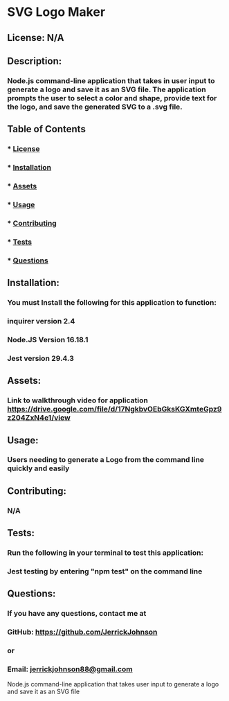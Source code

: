 # SVG Logo Maker

  ## License: N/A
  

  ## Description:
  ### Node.js command-line application that takes in user input to generate a logo and save it as an SVG file. The application prompts the user to select a color and shape, provide text for the logo, and save the generated SVG to a .svg file. 

  ## Table of Contents
  ### * [License](#license)
  ### * [Installation](#installation)
  ### * [Assets](#assets)
  ### * [Usage](#usage)
  ### * [Contributing](#contributing)
  ### * [Tests](#tests)
  ### * [Questions](#questions)

  ## Installation:
  ### You must Install the following for this application to function:
  ### inquirer version 2.4
  ### Node.JS Version 16.18.1
  ### Jest version 29.4.3

  ## Assets:

  ### Link to walkthrough video for application https://drive.google.com/file/d/17NgkbvOEbGksKGXmteGpz9z204ZxN4e1/view     

  ## Usage:
  ### Users needing to generate a Logo from the command line quickly and easily

  ## Contributing:
  ### N/A

  ## Tests:
  ### Run the following in your terminal to test this application:
  ### Jest testing by entering "npm test" on the command line

  ## Questions:
  ### If you have any questions, contact me at
  ### GitHub: https://github.com/JerrickJohnson
  ### or
  ### Email: jerrickjohnson88@gmail.com
Node.js command-line application that takes user input to generate a logo and save it as an SVG file
